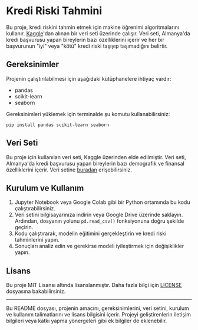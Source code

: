 
# Kredi Riski Tahmini

Bu proje, kredi riskini tahmin etmek için makine öğrenimi algoritmalarını kullanır. [Kaggle](https://www.kaggle.com/)'dan alınan bir veri seti üzerinde çalışır. Veri seti, Almanya'da kredi başvurusu yapan bireylerin bazı özelliklerini içerir ve her bir başvurunun "iyi" veya "kötü" kredi riski taşıyıp taşımadığını belirtir.

## Gereksinimler

Projenin çalıştırılabilmesi için aşağıdaki kütüphanelere ihtiyaç vardır:

- pandas
- scikit-learn
- seaborn

Gereksinimleri yüklemek için terminalde şu komutu kullanabilirsiniz:

```
pip install pandas scikit-learn seaborn
```

## Veri Seti

Bu proje için kullanılan veri seti, Kaggle üzerinden elde edilmiştir. Veri seti, Almanya'da kredi başvurusu yapan bireylerin bazı demografik ve finansal özelliklerini içerir. Veri setine [buradan](https://www.kaggle.com/) erişebilirsiniz.

## Kurulum ve Kullanım

1. Jupyter Notebook veya Google Colab gibi bir Python ortamında bu kodu çalıştırabilirsiniz.
2. Veri setini bilgisayarınıza indirin veya Google Drive üzerinde saklayın. Ardından, dosyanın yolunu `pd.read_csv()` fonksiyonuna doğru şekilde geçirin.
3. Kodu çalıştırarak, modelin eğitimini gerçekleştirin ve kredi riski tahminlerini yapın.
4. Sonuçları analiz edin ve gerekirse modeli iyileştirmek için değişiklikler yapın.

## Lisans

Bu proje MIT Lisansı altında lisanslanmıştır. Daha fazla bilgi için [LICENSE](LICENSE) dosyasına bakabilirsiniz.

---

Bu README dosyası, projenin amacını, gereksinimlerini, veri setini, kurulum ve kullanım talimatlarını ve lisans bilgisini içerir. Projeyi geliştirenlerin iletişim bilgileri veya katkı yapma yönergeleri gibi ek bilgiler de eklenebilir.
